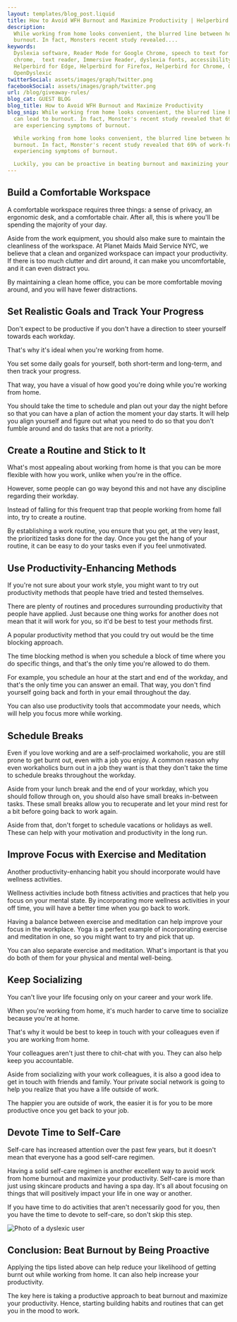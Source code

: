```yaml
---
layout: templates/blog_post.liquid
title: How to Avoid WFH Burnout and Maximize Productivity | Helperbird
description:
  While working from home looks convenient, the blurred line between home and employment can lead to
  burnout. In fact, Monsters recent study revealed....
keywords:
  Dyslexia software, Reader Mode for Google Chrome, speech to text for chrome, Text to speech for
  chrome,  text reader, Immersive Reader, dyslexia fonts, accessibility software, dyslexia software,
  Helperbird for Edge, Helperbird for Firefox, Helperbird for Chrome, Opendyslexic for Chrome,
  OpenDyslexic
twitterSocial: assets/images/graph/twitter.png
facebookSocial: assets/images/graph/twitter.png
url: /blog/giveaway-rules/
blog_cat: GUEST BLOG
blog_title: How to Avoid WFH Burnout and Maximize Productivity
blog_snip: While working from home looks convenient, the blurred line between home and employment
  can lead to burnout. In fact, Monster's recent study revealed that 69% of work-from-home employees
  are experiencing symptoms of burnout.

  While working from home looks convenient, the blurred line between home and employment can lead to
  burnout. In fact, Monster's recent study revealed that 69% of work-from-home employees are
  experiencing symptoms of burnout.

  Luckily, you can be proactive in beating burnout and maximizing your productivity.
---
```


  

## Build a Comfortable Workspace

  

A comfortable workspace requires three things: a sense of privacy, an ergonomic desk, and a comfortable chair. After all, this is where you'll be spending the majority of your day.

  

Aside from the work equipment, you should also make sure to maintain the cleanliness of the workspace. At Planet Maids Maid Service NYC, we believe that a clean and organized workspace can impact your productivity. If there is too much clutter and dirt around, it can make you uncomfortable, and it can even distract you.

By maintaining a clean home office, you can be more comfortable moving around, and you will have fewer distractions.

  

## Set Realistic Goals and Track Your Progress

  

Don't expect to be productive if you don't have a direction to steer yourself towards each workday.

That's why it's ideal when you're working from home.


You set some daily goals for yourself, both short-term and long-term, and then track your progress.

That way, you have a visual of how good you're doing while you're working from home.

You should take the time to schedule and plan out your day the night before so that you can have a plan of action the moment your day starts. It will help you align yourself and figure out what you need to do so that you don't fumble around and do tasks that are not a priority.

## Create a Routine and Stick to It

  

What's most appealing about working from home is that you can be more flexible with how you work, unlike when you're in the office.

However, some people can go way beyond this and not have any discipline regarding their workday.

Instead of falling for this frequent trap that people working from home fall into, try to create a routine.

  

By establishing a work routine, you ensure that you get, at the very least, the prioritized tasks done for the day. Once you get the hang of your routine, it can be easy to do your tasks even if you feel unmotivated.

  

## Use Productivity-Enhancing Methods

  

If you're not sure about your work style, you might want to try out productivity methods that people have tried and tested themselves.

There are plenty of routines and procedures surrounding productivity that people have applied. Just because one thing works for another does not mean that it will work for you, so it'd be best to test your methods first.

  

A popular productivity method that you could try out would be the time blocking approach.

  

The time blocking method is when you schedule a block of time where you do specific things, and that's the only time you're allowed to do them.

  

For example, you schedule an hour at the start and end of the workday, and that's the only time you can answer an email. That way, you don't find yourself going back and forth in your email throughout the day.

  

You can also use productivity tools that accommodate your needs, which will help you focus more while working.

  

## Schedule Breaks

  

Even if you love working and are a self-proclaimed workaholic, you are still prone to get burnt out, even with a job you enjoy. A common reason why even workaholics burn out in a job they want is that they don't take the time to schedule breaks throughout the workday.

Aside from your lunch break and the end of your workday, which you should follow through on, you should also have small breaks in-between tasks. These small breaks allow you to recuperate and let your mind rest for a bit before going back to work again.

Aside from that, don't forget to schedule vacations or holidays as well. These can help with your motivation and productivity in the long run.

  

## Improve Focus with Exercise and Meditation

  

Another productivity-enhancing habit you should incorporate would have wellness activities.

Wellness activities include both fitness activities and practices that help you focus on your mental state. By incorporating more wellness activities in your off time, you will have a better time when you go back to work.

Having a balance between exercise and meditation can help improve your focus in the workplace. Yoga is a perfect example of incorporating exercise and meditation in one, so you might want to try and pick that up.

 
You can also separate exercise and meditation. What's important is that you do both of them for your physical and mental well-being.

  

## Keep Socializing

  

You can't live your life focusing only on your career and your work life.

When you're working from home, it's much harder to carve time to socialize because you're at home.

That's why it would be best to keep in touch with your colleagues even if you are working from home.

Your colleagues aren't just there to chit-chat with you. They can also help keep you accountable.

Aside from socializing with your work colleagues, it is also a good idea to get in touch with friends and family. Your private social network is going to help you realize that you have a life outside of work.

  

The happier you are outside of work, the easier it is for you to be more productive once you get back to your job.

  

## Devote Time to Self-Care

  

Self-care has increased attention over the past few years, but it doesn't mean that everyone has a good self-care regimen.

  

Having a solid self-care regimen is another excellent way to avoid work from home burnout and maximize your productivity. Self-care is more than just using skincare products and having a spa day. It's all about focusing on things that will positively impact your life in one way or another.

If you have time to do activities that aren't necessarily good for you, then you have the time to devote to self-care, so don't skip this step.

  

![Photo of a dyslexic user](/assets/images/blog/how-to-avoid-wfh-burnout-and-maximize-productivity/avoid-wfh-burnout-and-maximize-productivity.jpg)

  

## Conclusion: Beat Burnout by Being Proactive

  

Applying the tips listed above can help reduce your likelihood of getting burnt out while working from home. It can also help increase your productivity.

The key here is taking a productive approach to beat burnout and maximize your productivity. Hence, starting building habits and routines that can get you in the mood to work.

